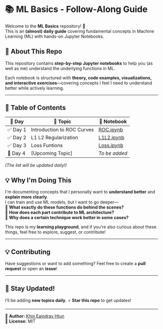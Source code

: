 # 📚 ML Basics - Follow-Along Guide

Welcome to the **ML Basics** repository! 🚀  
This is an **(almost) daily guide** covering fundamental concepts in Machine Learning (ML) with hands-on Jupyter Notebooks.  

## 📌 **About This Repo**
This repository contains **step-by-step Jupyter notebooks** to help you (as well as me) understand the underlying functions in ML.    
  
Each notebook is structured with **theory, code examples, visualizations, and interactive exercises**—covering concepts I feel I need to understand better while actively learning.  

---

## 📖 **Table of Contents**
| 📅 Day | 📂 Topic | 📄 Notebook |
|--------|---------|------------|
| ✅ Day 1 | Introduction to ROC Curves | [ROC.ipynb](ROC.ipynb) |
| ✅ Day 2 | L1 L2 Regularization | [L1L2.ipynb](L1L2.ipynb)  |
| ✅ Day 3 | Loss Funtions | [Loss.ipynb](Loss.ipynb) |
| 🔄 Day 4 | [Upcoming Topic] | _To be added_ |

_(The list will be updated daily!)_


## 💡 **Why I'm Doing This**
I'm documenting concepts that I personally want to **understand better** and **explain more clearly**.  
I can train and use ML models, but I want to go deeper—  
🔹 **What exactly do these functions do behind the scenes?**  
🔹 **How does each part contribute to ML architecture?**  
🔹 **Why does a certain technique work better in some cases?**  

This repo is my **learning playground**, and if you're also curious about these things, feel free to explore, suggest, or contribute!  

---

## 💡 **Contributing**
Have suggestions or want to add something? Feel free to create a **pull request** or open an **issue**!  

---

## 📢 **Stay Updated!**
I’ll be adding **new topics daily**. ⭐ **Star this repo** to get updates!  

---

📌 **Author:** [Khin Eaindray Htun](https://github.com/hereisamara)  
📌 **License:** MIT  


